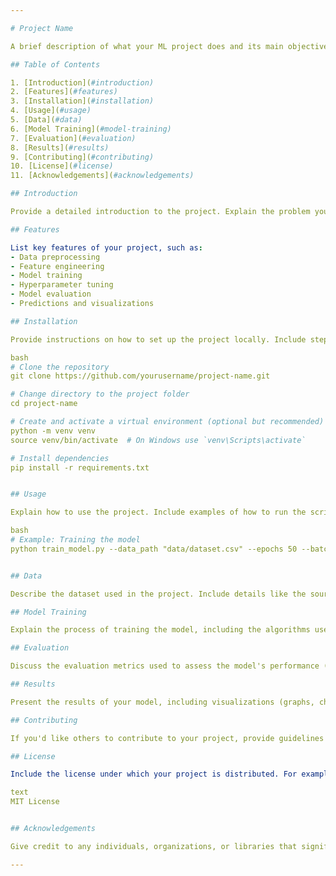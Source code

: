 ```yaml
---

# Project Name

A brief description of what your ML project does and its main objectives.

## Table of Contents

1. [Introduction](#introduction)
2. [Features](#features)
3. [Installation](#installation)
4. [Usage](#usage)
5. [Data](#data)
6. [Model Training](#model-training)
7. [Evaluation](#evaluation)
8. [Results](#results)
9. [Contributing](#contributing)
10. [License](#license)
11. [Acknowledgements](#acknowledgements)

## Introduction

Provide a detailed introduction to the project. Explain the problem you are solving, the dataset you are using, and the machine learning techniques you have implemented. Mention the overall objective and scope of the project.

## Features

List key features of your project, such as:
- Data preprocessing
- Feature engineering
- Model training
- Hyperparameter tuning
- Model evaluation
- Predictions and visualizations

## Installation

Provide instructions on how to set up the project locally. Include steps to clone the repository, create a virtual environment, and install the necessary dependencies.

bash
# Clone the repository
git clone https://github.com/yourusername/project-name.git

# Change directory to the project folder
cd project-name

# Create and activate a virtual environment (optional but recommended)
python -m venv venv
source venv/bin/activate  # On Windows use `venv\Scripts\activate`

# Install dependencies
pip install -r requirements.txt


## Usage

Explain how to use the project. Include examples of how to run the scripts or notebooks to train the model, evaluate it, and make predictions. Provide command-line examples and relevant parameter options.

bash
# Example: Training the model
python train_model.py --data_path "data/dataset.csv" --epochs 50 --batch_size 32


## Data

Describe the dataset used in the project. Include details like the source, format, preprocessing steps, and any data augmentation techniques applied.

## Model Training

Explain the process of training the model, including the algorithms used, hyperparameters, and the training environment. If you used any specific frameworks (e.g., TensorFlow, PyTorch, Scikit-Learn), mention them here.

## Evaluation

Discuss the evaluation metrics used to assess the model's performance (e.g., accuracy, precision, recall, F1-score, ROC-AUC). Provide insights into the model's strengths and weaknesses based on the evaluation results.

## Results

Present the results of your model, including visualizations (graphs, charts) and tables. Summarize the key findings and compare them with baseline models if available.

## Contributing

If you'd like others to contribute to your project, provide guidelines on how they can do so. Include steps for cloning the repository, creating a new branch, and submitting pull requests.

## License

Include the license under which your project is distributed. For example:

text
MIT License


## Acknowledgements

Give credit to any individuals, organizations, or libraries that significantly contributed to the project. Mention relevant tutorials, papers, or open-source tools you used.

---
```

